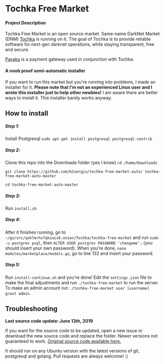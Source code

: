 # Tochka Free Market
#### Project Description
Tochka Free Market is an open source market. Same-name DarkNet Market (DNM) [Tochka](http://tochka3evlj3sxdv.onion/) is running on it. 
The goal of Tochka is to provide reliable software for next-gen darknet operations, while staying transparent, free and secure.

[Payaka](http://qxklmrhx7qkzais6.onion/Tochka/payaka-payment-gate) is a payment gateway used in conjunction with Tochka.

#### A noob proof semi-automatic installer
If you want to run this market but you're running into problems, I made an installer for it.
**Please note that I'm not an experienced Linux user and I wrote this installer just to help other newbies!** I am aware there are better ways to install it. This installer barely works anyway.

## How to install
##### Step 1:
Install Postgresql
`sudo apt-get install postgresql postgresql-contrib`

##### Step 2:
Clone this repo into the Downloads folder (yes I know)
`cd /home/Downloads`

`git clone https://github.com/b1sergiu/tochka-free-market-auto/ tochka-free-market-auto-master`

`cd tochka-free-market-auto-master`

##### Step 3:
Run `install.sh`

##### Step 4:
After it finishes running, go to `~/go/src/qxklmrhx7qkzais6.onion/Tochka/tochka-free-market` and run `sudo -u postgres psql`, then `ALTER USER postgres PASSWORD 'changeme';` (you should insert your own password). When you're done, `nano modules/marketplace/models.go`, go to line 132 and insert your password.

##### Step 5:
Run `install-continue.sh` and you're done! Edit the `settings.json` file to make the final adjustments and run `./tochka-free-market` to run the server. To make an admin account run `./tochka-free-market user [username] grant admin`.

## Troubleshooting
**Last source code update: June 13th, 2019**

If you want for the source code to be updated, open a new issue or download the new source code and replace the folder. Newer versions not guaranteed to work.
[Original source code available here.](http://qxklmrhx7qkzais6.onion/Tochka/tochka-free-market/ "Original source code available here.")

It should run on any Ubuntu version with the latest versions of git, postgresql and golang.
Pull requests are always welcome! :)
